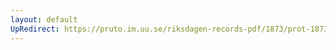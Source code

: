 ```yaml
---
layout: default
UpRedirect: https://pruto.im.uu.se/riksdagen-records-pdf/1873/prot-1873--ak--515/prot-1873--ak--515_000.pdf
---
```


